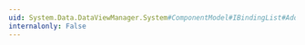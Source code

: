 ```yaml
---
uid: System.Data.DataViewManager.System#ComponentModel#IBindingList#AddNew
internalonly: False
---
```

